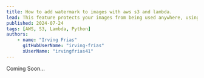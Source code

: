 ```yaml
---
title: How to add watermark to images with aws s3 and lambda.
lead: This feature protects your images from being used anywhere, using the S3 and Lambda technologies of the AWS services.
published: 2024-07-24
tags: [AWS, S3, Lambda, Python]
authors:
    - name: "Irving Frias"
      gitHubUserName: "irving-frias"
      xUserName: "irvingfrias41"
---
```


Coming Soon...